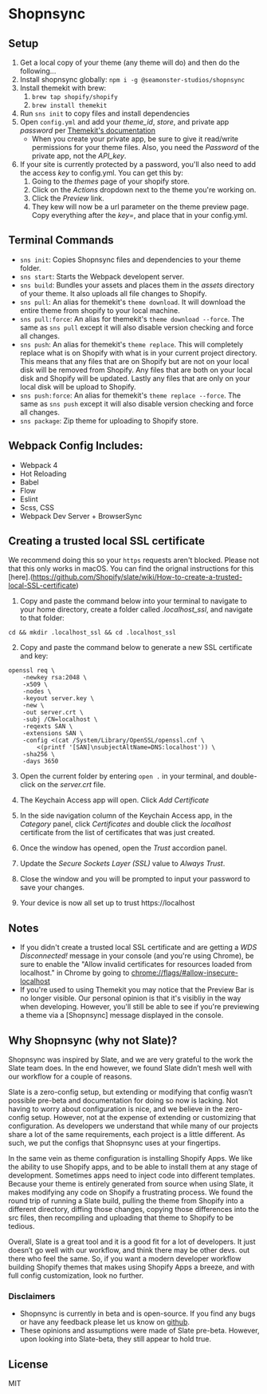 # Shopnsync

## Setup

1.  Get a local copy of your theme (any theme will do) and then do the following...
2.  Install shopnsync globally: `npm i -g @seamonster-studios/shopnsync`
3.  Install themekit with brew:
    1.  `brew tap shopify/shopify`
    2.  `brew install themekit`
4.  Run `sns init` to copy files and install dependencies
5.  Open `config.yml` and add your _theme_id_, _store_, and private app _password_ per [Themekit's documentation](https://shopify.github.io/themekit/configuration/)
    - When you create your private app, be sure to give it read/write permissions for your theme files. Also, you need the _Password_ of the private app, not the _API_key_.
6.  If your site is currently protected by a password, you'll also need to add the access _key_ to config.yml. You can get this by:
    1.  Going to the _themes_ page of your shopify store.
    2.  Click on the _Actions_ dropdown next to the theme you're working on.
    3.  Click the _Preview_ link.
    4.  They kew will now be a url parameter on the theme preview page. Copy everything after the _key=_, and place that in your config.yml.

## Terminal Commands

- `sns init`: Copies Shopnsync files and dependencies to your theme folder.
- `sns start`: Starts the Webpack developent server.
- `sns build`: Bundles your assets and places them in the _assets_ directory of your theme. It also uploads all file changes to Shopify.
- `sns pull`: An alias for themekit's `theme download`. It will download the entire theme from shopify to your local machine.
- `sns pull:force`: An alias for themekit's `theme download --force`. The same as `sns pull` except it will also disable version checking and force all changes.
- `sns push`: An alias for themekit's `theme replace`. This will completely replace what is on Shopify with what is in your current project directory. This means that any files that are on Shopify but are not on your local disk will be removed from Shopify. Any files that are both on your local disk and Shopify will be updated. Lastly any files that are only on your local disk will be upload to Shopify.
- `sns push:force`: An alias for themekit's `theme replace --force`. The same as `sns push` except it will also disable version checking and force all changes.
- `sns package`: Zip theme for uploading to Shopify store.

## Webpack Config Includes:

- Webpack 4
- Hot Reloading
- Babel
- Flow
- Eslint
- Scss, CSS
- Webpack Dev Server + BrowserSync

## Creating a trusted local SSL certificate

We recommend doing this so your `https` requests aren't blocked. Please not that this only works in macOS. You can find the orignal instructions for this [here].(https://github.com/Shopify/slate/wiki/How-to-create-a-trusted-local-SSL-certificate)

1.  Copy and paste the command below into your terminal to navigate to your home directory, create a folder called _.localhost_ssl_, and navigate to that folder:

```
cd && mkdir .localhost_ssl && cd .localhost_ssl
```

2.  Copy and paste the command below to generate a new SSL certificate and key:

```
openssl req \
    -newkey rsa:2048 \
    -x509 \
    -nodes \
    -keyout server.key \
    -new \
    -out server.crt \
    -subj /CN=localhost \
    -reqexts SAN \
    -extensions SAN \
    -config <(cat /System/Library/OpenSSL/openssl.cnf \
        <(printf '[SAN]\nsubjectAltName=DNS:localhost')) \
    -sha256 \
    -days 3650
```

3.  Open the current folder by entering `open .` in your terminal, and double-click on the _server.crt_ file.

4.  The Keychain Access app will open. Click _Add Certificate_

5.  In the side navigation column of the Keychain Access app, in the _Category_ panel, click _Certificates_ and double click the _localhost_ certificate from the list of certificates that was just created.

6.  Once the window has opened, open the _Trust_ accordion panel.

7.  Update the _Secure Sockets Layer (SSL)_ value to _Always Trust_.

8.  Close the window and you will be prompted to input your password to save your changes.

9.  Your device is now all set up to trust https://localhost

## Notes

- If you didn't create a trusted local SSL certificate and are getting a _WDS Disconnected!_ message in your console (and you're using Chrome), be sure to enable the "Allow invalid certificates for resources loaded from localhost." in Chrome by going to [chrome://flags/#allow-insecure-localhost](chrome://flags/#allow-insecure-localhost)
- If you're used to using Themekit you may notice that the Preview Bar is no longer visible. Our personal opinion is that it's visibliy in the way when developing. However, you'll still be able to see if you're previewing a theme via a [Shopnsync] message displayed in the console.

## Why Shopnsync (why not Slate)?

Shopnsync was inspired by Slate, and we are very grateful to the work the Slate team does. In the end however, we found Slate didn’t mesh well with our workflow for a couple of reasons.

Slate is a zero-config setup, but extending or modifying that config wasn’t possible pre-beta and documentation for doing so now is lacking. Not having to worry about configuration is nice, and we believe in the zero-config setup. However, not at the expense of extending or customizing that configuration. As developers we understand that while many of our projects share a lot of the same requirements, each project is a little different. As such, we put the configs that Shopnsync uses at your fingertips.

In the same vein as theme configuration is installing Shopify Apps. We like the ability to use Shopify apps, and to be able to install them at any stage of development. Sometimes apps need to inject code into different templates. Because your theme is entirely generated from source when using Slate, it makes modifying any code on Shopify a frustrating process. We found the round trip of running a Slate build, pulling the theme from Shopify into a different directory, diffing those changes, copying those differences into the src files, then recompiling and uploading that theme to Shopify to be tedious.

Overall, Slate is a great tool and it is a good fit for a lot of developers. It just doesn’t go well with our workflow, and think there may be other devs. out there who feel the same. So, if you want a modern developer workflow building Shopify themes that makes using Shopify Apps a breeze, and with full config customization, look no further.

### Disclaimers

- Shopnsync is currently in beta and is open-source. If you find any bugs or have any feedback please let us know on [github](https://github.com/SeaMonster-Studios/shopnsync).
- These opinions and assumptions were made of Slate pre-beta. However, upon looking into Slate-beta, they still appear to hold true.

## License

MIT

